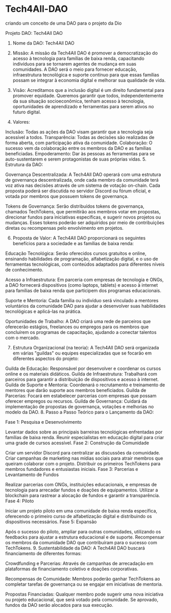 # Tech4All-DAO
criando um conceito de uma DAO para o projeto da Dio

Projeto DAO: Tech4All DAO
1. Nome da DAO:
Tech4All DAO

2. Missão:
A missão da Tech4All DAO é promover a democratização do acesso à tecnologia para famílias de baixa renda, capacitando indivíduos para se tornarem agentes de mudança em suas comunidades. A DAO será o meio para fornecer educação, infraestrutura tecnológica e suporte contínuo para que essas famílias possam se integrar à economia digital e melhorar sua qualidade de vida.

3. Visão:
Acreditamos que a inclusão digital é um direito fundamental para promover equidade. Queremos garantir que todos, independentemente da sua situação socioeconômica, tenham acesso à tecnologia, oportunidades de aprendizado e ferramentas para serem ativos no futuro digital.

4. Valores:

Inclusão: Todas as ações da DAO visam garantir que a tecnologia seja acessível a todos.
Transparência: Todas as decisões são realizadas de forma aberta, com participação ativa da comunidade.
Colaboração: O sucesso vem da colaboração entre os membros da DAO e as famílias beneficiadas.
Empoderamento: Dar às pessoas as ferramentas para se auto-sustentarem e serem protagonistas de suas próprias vidas.
5. Estrutura da DAO:

Governança Descentralizada:
A Tech4All DAO operará com uma estrutura de governança descentralizada, onde cada membro da comunidade terá voz ativa nas decisões através de um sistema de votação on-chain. Cada proposta poderá ser discutida no servidor Discord ou fórum oficial, e votada por membros que possuem tokens de governança.

Tokens de Governança:
Serão distribuídos tokens de governança, chamados TechTokens, que permitirão aos membros votar em propostas, direcionar fundos para iniciativas específicas, e sugerir novos projetos ou mudanças. Esses tokens poderão ser adquiridos por meio de contribuições diretas ou recompensas pelo envolvimento em projetos.

6. Proposta de Valor:
A Tech4All DAO proporcionará os seguintes benefícios para a sociedade e as famílias de baixa renda:

Educação Tecnológica:
Serão oferecidos cursos gratuitos e online, ensinando habilidades de programação, alfabetização digital, e o uso de ferramentas tecnológicas, com conteúdos adaptados para diferentes níveis de conhecimento.

Acesso a Infraestrutura:
Em parceria com empresas de tecnologia e ONGs, a DAO fornecerá dispositivos (como laptops, tablets) e acesso à internet para famílias de baixa renda que participem dos programas educacionais.

Suporte e Mentoria:
Cada família ou indivíduo será vinculado a mentores voluntários da comunidade DAO para ajudar a desenvolver suas habilidades tecnológicas e aplicá-las na prática.

Oportunidades de Trabalho:
A DAO criará uma rede de parceiros que oferecerão estágios, freelances ou empregos para os membros que concluírem os programas de capacitação, ajudando a conectar talentos com o mercado.

7. Estrutura Organizacional (na teoria):
A Tech4All DAO será organizada em várias "guildas" ou equipes especializadas que se focarão em diferentes aspectos do projeto:

Guilda de Educação: Responsável por desenvolver e coordenar os cursos online e os materiais didáticos.
Guilda de Infraestrutura: Trabalhará com parceiros para garantir a distribuição de dispositivos e acesso à internet.
Guilda de Suporte e Mentoria: Coordenará o recrutamento e treinamento de mentores que darão suporte aos membros beneficiados.
Guilda de Parcerias: Focará em estabelecer parcerias com empresas que possam oferecer empregos ou recursos.
Guilda de Governança: Cuidará da implementação de propostas de governança, votações e melhorias no modelo da DAO.
8. Passo a Passo Teórico para o Lançamento da DAO:

Fase 1: Pesquisa e Desenvolvimento

Levantar dados sobre as principais barreiras tecnológicas enfrentadas por famílias de baixa renda.
Reunir especialistas em educação digital para criar uma grade de cursos acessível.
Fase 2: Construção da Comunidade

Criar um servidor Discord para centralizar as discussões da comunidade.
Criar campanhas de marketing nas mídias sociais para atrair membros que queiram colaborar com o projeto.
Distribuir os primeiros TechTokens para membros fundadores e entusiastas iniciais.
Fase 3: Parcerias e Levantamento de Fundos

Realizar parcerias com ONGs, instituições educacionais, e empresas de tecnologia para arrecadar fundos e doações de equipamentos.
Utilizar a blockchain para rastrear a alocação de fundos e garantir a transparência.
Fase 4: Piloto

Iniciar um projeto piloto em uma comunidade de baixa renda específica, oferecendo o primeiro curso de alfabetização digital e distribuindo os dispositivos necessários.
Fase 5: Expansão

Após o sucesso do piloto, ampliar para outras comunidades, utilizando os feedbacks para ajustar a estrutura educacional e de suporte.
Recompensar os membros da comunidade DAO que contribuíram para o sucesso com TechTokens.
9. Sustentabilidade da DAO:
A Tech4All DAO buscará financiamento de diferentes formas:

Crowdfunding e Parcerias: Através de campanhas de arrecadação em plataformas de financiamento coletivo e doações corporativas.

Recompensas de Comunidade: Membros poderão ganhar TechTokens ao completar tarefas de governança ou se engajar em iniciativas de mentoria.

Propostas Financiadas: Qualquer membro pode sugerir uma nova iniciativa ou projeto educacional, que será votado pela comunidade. Se aprovado, fundos da DAO serão alocados para sua execução.
